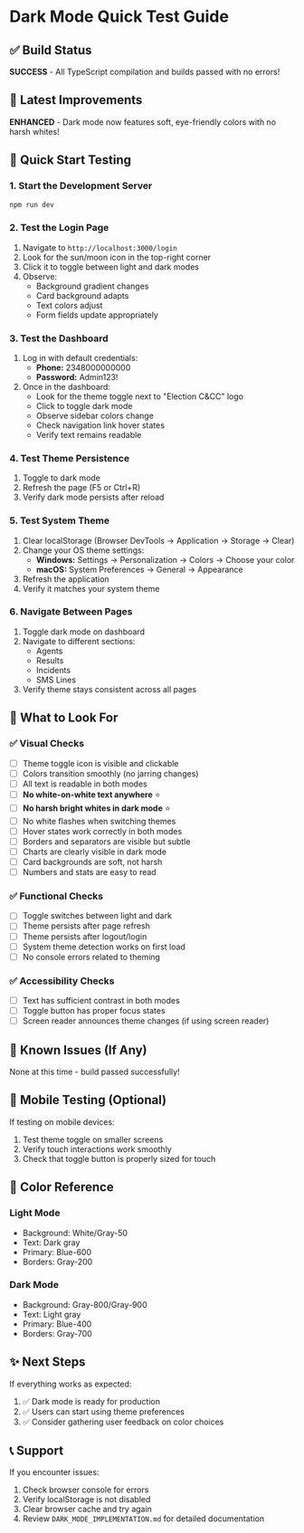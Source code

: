 # Dark Mode Quick Test Guide

## ✅ Build Status
**SUCCESS** - All TypeScript compilation and builds passed with no errors!

## 🎨 Latest Improvements
**ENHANCED** - Dark mode now features soft, eye-friendly colors with no harsh whites!

## 🚀 Quick Start Testing

### 1. Start the Development Server
```bash
npm run dev
```

### 2. Test the Login Page
1. Navigate to `http://localhost:3000/login`
2. Look for the sun/moon icon in the top-right corner
3. Click it to toggle between light and dark modes
4. Observe:
   - Background gradient changes
   - Card background adapts
   - Text colors adjust
   - Form fields update appropriately

### 3. Test the Dashboard
1. Log in with default credentials:
   - **Phone:** 2348000000000
   - **Password:** Admin123!
2. Once in the dashboard:
   - Look for the theme toggle next to "Election C&CC" logo
   - Click to toggle dark mode
   - Observe sidebar colors change
   - Check navigation link hover states
   - Verify text remains readable

### 4. Test Theme Persistence
1. Toggle to dark mode
2. Refresh the page (F5 or Ctrl+R)
3. Verify dark mode persists after reload

### 5. Test System Theme
1. Clear localStorage (Browser DevTools → Application → Storage → Clear)
2. Change your OS theme settings:
   - **Windows:** Settings → Personalization → Colors → Choose your color
   - **macOS:** System Preferences → General → Appearance
3. Refresh the application
4. Verify it matches your system theme

### 6. Navigate Between Pages
1. Toggle dark mode on dashboard
2. Navigate to different sections:
   - Agents
   - Results
   - Incidents
   - SMS Lines
3. Verify theme stays consistent across all pages

## 🎯 What to Look For

### ✅ Visual Checks
- [ ] Theme toggle icon is visible and clickable
- [ ] Colors transition smoothly (no jarring changes)
- [ ] All text is readable in both modes
- [ ] **No white-on-white text anywhere** ⭐
- [ ] **No harsh bright whites in dark mode** ⭐
- [ ] No white flashes when switching themes
- [ ] Hover states work correctly in both modes
- [ ] Borders and separators are visible but subtle
- [ ] Charts are clearly visible in dark mode
- [ ] Card backgrounds are soft, not harsh
- [ ] Numbers and stats are easy to read

### ✅ Functional Checks
- [ ] Toggle switches between light and dark
- [ ] Theme persists after page refresh
- [ ] Theme persists after logout/login
- [ ] System theme detection works on first load
- [ ] No console errors related to theming

### ✅ Accessibility Checks
- [ ] Text has sufficient contrast in both modes
- [ ] Toggle button has proper focus states
- [ ] Screen reader announces theme changes (if using screen reader)

## 🐛 Known Issues (If Any)
None at this time - build passed successfully!

## 📱 Mobile Testing (Optional)
If testing on mobile devices:
1. Test theme toggle on smaller screens
2. Verify touch interactions work smoothly
3. Check that toggle button is properly sized for touch

## 🎨 Color Reference

### Light Mode
- Background: White/Gray-50
- Text: Dark gray
- Primary: Blue-600
- Borders: Gray-200

### Dark Mode
- Background: Gray-800/Gray-900
- Text: Light gray
- Primary: Blue-400
- Borders: Gray-700

## ✨ Next Steps
If everything works as expected:
1. ✅ Dark mode is ready for production
2. ✅ Users can start using theme preferences
3. ✅ Consider gathering user feedback on color choices

## 📞 Support
If you encounter issues:
1. Check browser console for errors
2. Verify localStorage is not disabled
3. Clear browser cache and try again
4. Review `DARK_MODE_IMPLEMENTATION.md` for detailed documentation
